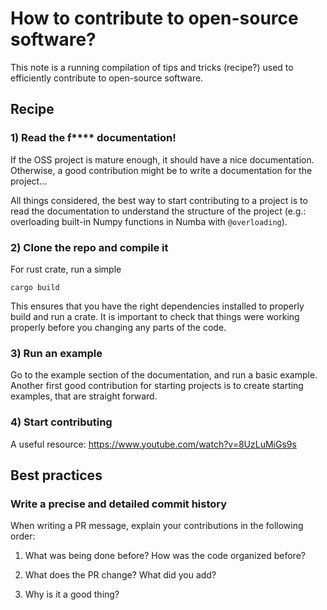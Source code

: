 # How to contribute to open-source software?

This note is a running compilation of tips and tricks (recipe?) used
to efficiently contribute to open-source software.

## Recipe

### 1) Read the f\*\*\*\* documentation!

If the OSS project is mature enough, it should have a nice documentation. Otherwise, a good contribution might be to write a documentation for the project...

All things considered, the best way to start contributing to a project is to read the documentation to understand the structure of the project (e.g.: overloading built-in Numpy functions in Numba with `@overloading`).

### 2) Clone the repo and compile it

For rust crate, run a simple

```
cargo build
```

This ensures that you have the right dependencies installed to properly build and run a crate. It is important to check that things were working properly before you changing any parts of the code.

### 3) Run an example

Go to the example section of the documentation, and run a basic example. Another first good contribution for starting projects is to create starting examples, that are straight forward.

### 4) Start contributing

A useful resource: https://www.youtube.com/watch?v=8UzLuMiGs9s

## Best practices

### Write a precise and detailed commit history

When writing a PR message, explain your contributions in the following order:

1. What was being done before? How was the code organized before?

2. What does the PR change? What did you add?

3. Why is it a good thing?
